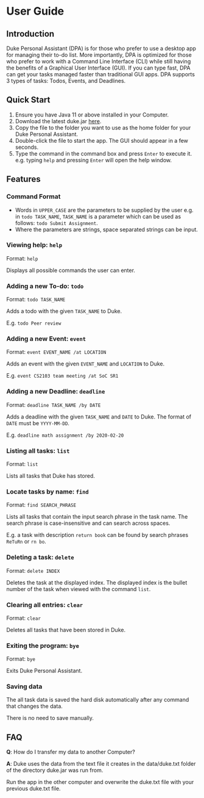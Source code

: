 # User Guide

## Introduction
Duke Personal Assistant (DPA) is for those who prefer to use a desktop app for managing their to-do list. More importantly, DPA is optimized for those who prefer to work with a Command Line Interface (CLI) while still having the benefits of a Graphical User Interface (GUI). If you can type fast, DPA can get your tasks managed faster than traditional GUI apps. DPA supports 3 types of tasks: Todos, Events, and Deadlines.

## Quick Start
1. Ensure you have Java 11 or above installed in your Computer.
2. Download the latest duke.jar [here](www.google.com).
3. Copy the file to the folder you want to use as the home folder for your Duke Personal Assistant.
4. Double-click the file to start the app. The GUI should appear in a few seconds.
5. Type the command in the command box and press `Enter` to execute it.
e.g. typing `help` and pressing `Enter` will open the help window.

## Features 
### Command Format
* Words in `UPPER_CASE` are the parameters to be supplied by the user e.g. in `todo TASK_NAME`, `TASK_NAME` is a parameter which can be used as follows: `todo Submit Assignment`.
* Where the parameters are strings, space separated strings can be input.

### Viewing help: `help`
Format: `help`

Displays all possible commands the user can enter.


### Adding a new To-do: `todo`
Format: `todo TASK_NAME`

Adds a todo with the given `TASK_NAME` to Duke.

E.g. `todo Peer review`


### Adding a new Event: `event`
Format: `event EVENT_NAME /at LOCATION`

Adds an event with the given `EVENT_NAME` and `LOCATION` to Duke.

E.g. `event CS2103 team meeting /at SoC SR1`

### Adding a new Deadline: `deadline`
Format: `deadline TASK_NAME /by DATE`

Adds a deadline with the given `TASK_NAME` and `DATE` to Duke.
The format of `DATE` must be `YYYY-MM-DD`.

E.g. `deadline math assignment /by 2020-02-20`

### Listing all tasks: `list`
Format: `list`

Lists all tasks that Duke has stored.


### Locate tasks by name: `find`
Format: `find SEARCH_PHRASE`

Lists all tasks that contain the input search phrase in the task name. The search phrase is case-insensitive and can search across spaces.

E.g. a task with description `return book` can be found by search phrases `ReTuRn` or `rn bo`.

### Deleting a task: `delete`
Format: `delete INDEX`

Deletes the task at the displayed index. The displayed index is the bullet number of the task when viewed with the command `list`.

### Clearing all entries: `clear`
Format: `clear`

Deletes all tasks that have been stored in Duke.

### Exiting the program: `bye`
Format: `bye`

Exits Duke Personal Assistant.

### Saving data
The all task data is saved the hard disk automatically after any command that changes the data.

There is no need to save manually.

## FAQ
**Q**: How do I transfer my data to another Computer?

**A**: Duke uses the data from the text file it creates in the data/duke.txt folder of the directory duke.jar was run from.

Run the app in the other computer and overwrite the duke.txt file with your previous duke.txt file.
